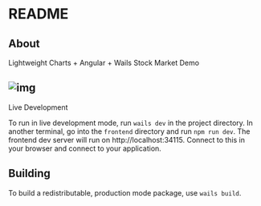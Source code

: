# README

## About

Lightweight Charts + Angular + Wails Stock Market Demo

## ![img](C:\Users\Masterguo\Downloads\EasyStock\img.png)

Live Development

To run in live development mode, run `wails dev` in the project directory. In another terminal, go into the `frontend`
directory and run `npm run dev`. The frontend dev server will run on http://localhost:34115. Connect to this in your
browser and connect to your application.

## Building

To build a redistributable, production mode package, use `wails build`.
